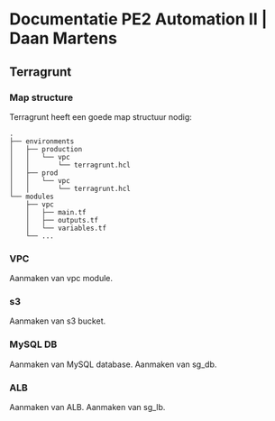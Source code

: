 # **Documentatie PE2 Automation II | Daan Martens**

## **Terragrunt**

### **Map structure**

Terragrunt heeft een goede map structuur nodig:
```
.
├── environments
│   ├── production
│   │   └── vpc
│   │       └── terragrunt.hcl
│   ├── prod
│   │   └── vpc
│   │       └── terragrunt.hcl
└── modules
    ├── vpc
    │   ├── main.tf
    │   ├── outputs.tf
    │   └── variables.tf
    └── ...

```

### **VPC**

Aanmaken van vpc module.

### **s3**

Aanmaken van s3 bucket.

### **MySQL DB**

Aanmaken van MySQL database.
Aanmaken van sg_db.

### **ALB**

Aanmaken van ALB.
Aanmaken van sg_lb.

